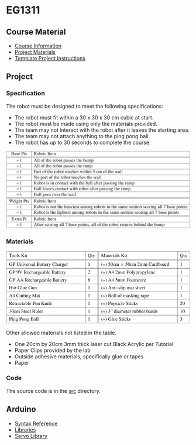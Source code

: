 # EG1311

## Course Material
- [Course Information](CourseMaterials/Course_Information.pdf)
- [Project Materials](CourseMaterials/Project_Materials.pdf)
- [Template Project Instructions](CourseMaterials/Template_Instructions.pdf)

## Project

### Specification
The robot must be designed to meet the following specifications:
- The robot must fit within a 30 x 30 x 30 cm cubic at start.
- The robot must be made using only the materials provided.
- The team may not interact with the robot after it leaves the starting area.
- The team may not attach anything to the ping pong ball.
- The robot has up to 30 seconds to complete the course.

![Rubrics Table](CourseMaterials/rubric.png)

### Materials
![Table of given materials](CourseMaterials/materials.png)

Other allowed materials not listed in the table.
- One 20cm by 20cm 3mm thick laser cut Black Acrylic per Tutorial
- Paper Clips provided by the lab
- Outside adhesive materials, specifically glue or tapes
- Paper

### Code
The source code is in the [src](src/) directory.

## Arduino
- [Syntax Reference](https://www.arduino.cc/reference/en/)
- [Libraries](https://www.arduino.cc/reference/en/libraries/)
- [Servo Library](https://www.arduino.cc/reference/en/libraries/servo/)

